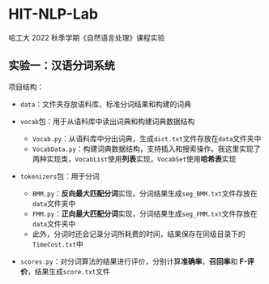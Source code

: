 # HIT-NLP-Lab

哈工大 2022 秋季学期《自然语言处理》课程实验

## 实验一：汉语分词系统

项目结构：

- `data`：文件夹存放语料库，标准分词结果和构建的词典

- `vocab`包：用于从语料库中读出词典和构建词典数据结构
  - `Vocab.py`：从语料库中分出词典，生成`dict.txt`文件存放在`data`文件夹中
  - `VocabData.py`：构建词典数据结构，支持插入和搜索操作。我这里实现了两种实现类，`VocabList`使用**列表**实现，`VocabSet`使用**哈希表**实现
- `tokenizers`包：用于分词
  - `BMM.py`：**反向最大匹配分词**实现，分词结果生成`seg_BMM.txt`文件存放在`data`文件夹中
  - `FMM.py`：**正向最大匹配分词**实现，分词结果生成`seg_FMM.txt`文件存放在`data`文件夹中
  - 此外，分词时还会记录分词所耗费的时间，结果保存在同级目录下的`TimeCost.txt`中
- `scores.py`：对分词算法的结果进行评价，分别计算**准确率**，**召回率**和 **F-评价**，结果生成`score.txt`文件
